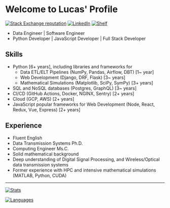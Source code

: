 # Welcome to Lucas' Profile

[![Stack Exchange reputation](https://img.shields.io/badge/Stack_Overflow-FE7A16?style=for-the-badge&logo=stack-overflow&logoColor=white)](https://stackoverflow.com/users/5114495/lucascavalcante)
[![LinkedIn](https://img.shields.io/badge/LinkedIn-0077B5?style=for-the-badge&logo=linkedin&logoColor=white)](https://linkedin.com/in/lucas-cp-cavalcante)
[![Shelf](https://img.shields.io/badge/Shelf-green?style=for-the-badge&logo=bookstack&logoColor=white)](https://github.com/cavalcantelucas/shelf)

- Data Engineer | Software Engineer
- Python Developer | JavaScript Developer | Full Stack Developer

## Skills

- Python [6+ years], including libraries and frameworks for
  - Data ETL/ELT Pipelines (NumPy, Pandas, Airflow, DBT) [1~ year]
  - Web Development (Django, DRF, Flask) [3~ years]
  - Mathematical Simulations (Matplotlib, SciPy, SymPy) [3+ years]
- SQL and NoSQL databases (Postgres, GraphQL) [3~ years]
- CI/CD (GitHub Actions, Docker, NGINX, Sentry) [2+ years]
- Cloud (GCP, AWS) [2+ years]
- JavaScript popular frameworks for Web Development (Node, React, Redux, Vue, Express) [2+ years]

## Experience

- Fluent English
- Data Transmission Systems Ph.D.
- Computing Engineer Ms.C.
- Solid mathematical background
- Deep understanding of Digital Signal Processing, and Wireless/Optical data transmission systems
- Former experience with HPC and intensive mathematical simulations (MATLAB, Python, CUDA)

---

[![Stats](https://github-readme-stats.vercel.app/api?username=cavalcantelucas&count_private=true&show_icons=true&hide=stars)](https://github.com/cavalcantelucas/)

[![Languages](https://github-readme-stats.vercel.app/api/top-langs/?username=cavalcantelucas&layout=compact)](https://github.com/cavalcantelucas/)
